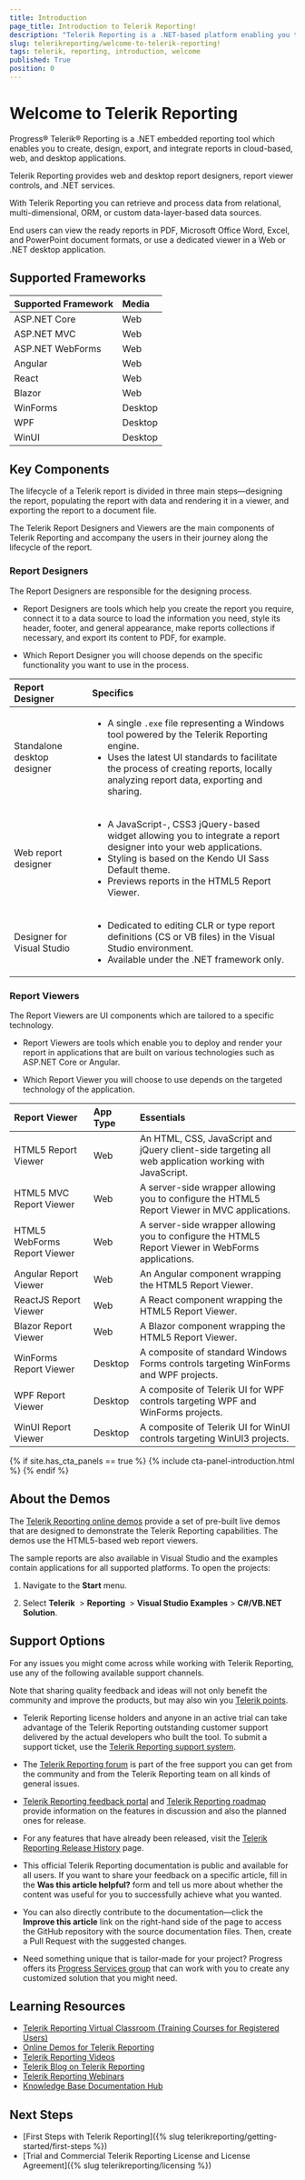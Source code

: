 ```yaml
---
title: Introduction
page_title: Introduction to Telerik Reporting! 
description: "Telerik Reporting is a .NET-based platform enabling you to create, design, export, and integrate reports in JavaScript, MVC, WebForms, Angular, React, and Blazor web applications, as well as in WinForms, WPF, WinUI desktop projects."
slug: telerikreporting/welcome-to-telerik-reporting!
tags: telerik, reporting, introduction, welcome
published: True
position: 0
---
```


# Welcome to Telerik Reporting

Progress® Telerik® Reporting is a .NET embedded reporting tool which enables you to create, design, export, and integrate reports in cloud-based, web, and desktop applications. 

Telerik Reporting provides web and desktop report designers, report viewer controls, and .NET services. 

With Telerik Reporting you can retrieve and process data from relational, multi-dimensional, ORM, or custom data-layer-based data sources. 

End users can view the ready reports in PDF, Microsoft Office Word, Excel, and PowerPoint document formats, or use a dedicated viewer in a Web or .NET desktop application. 

## Supported Frameworks

|Supported Framework|Media
|:--|:--
|ASP.NET Core|Web
|ASP.NET MVC|Web
|ASP.NET WebForms|Web
|Angular|Web
|React|Web
|Blazor|Web
|WinForms|Desktop
|WPF|Desktop
|WinUI|Desktop 


## Key Components 

The lifecycle of a Telerik report is divided in three main steps&mdash;designing the report, populating the report with data and rendering it in a viewer, and exporting the report to a document file.

The Telerik Report Designers and Viewers are the main components of Telerik Reporting and accompany the users in their journey along the lifecycle of the report. 

### Report Designers 

The Report Designers are responsible for the designing process. 

* Report Designers are tools which help you create the report you require, connect it to a data source to load the information you need, style its header, footer, and general appearance, make reports collections if necessary, and export its content to PDF, for example. 

* Which Report Designer you will choose depends on the specific functionality you want to use in the process.

|Report Designer|Specifics
|:---|:---
|Standalone desktop designer|<ul><li>A single `.exe` file representing a Windows tool powered by the Telerik Reporting engine.</li><li>Uses the latest UI standards to facilitate the process of creating reports, locally analyzing report data, exporting and sharing.</li></ul>
|Web report designer|<ul><li>A JavaScript-, CSS3 jQuery-based widget allowing you to integrate a report designer into your web applications.</li><li>Styling is based on the Kendo UI Sass Default theme.</li><li>Previews reports in the HTML5 Report Viewer.</li></ul>
|Designer for Visual Studio|<ul><li>Dedicated to editing CLR or type report definitions (CS or VB files) in the Visual Studio environment.</li><li>Available under the .NET framework only.</li></ul>

### Report Viewers

The Report Viewers are UI components which are tailored to a specific technology. 

* Report Viewers are tools which enable you to deploy and render your report in applications that are built on various technologies such as ASP.NET Core or Angular. 

* Which Report Viewer you will choose to use depends on the targeted technology of the application.

|Report Viewer|App Type|Essentials
|:---|:---|:---
|HTML5 Report Viewer|Web|An HTML, CSS, JavaScript and jQuery client-side targeting all web application working with JavaScript. 
|HTML5 MVC Report Viewer| Web|A server-side wrapper allowing you to configure the HTML5 Report Viewer in MVC applications. 
|HTML5 WebForms Report Viewer|Web|A server-side wrapper allowing you to configure the HTML5 Report Viewer in WebForms applications.  
|Angular Report Viewer|Web|An Angular component wrapping the HTML5 Report Viewer. 
|ReactJS Report Viewer|Web|A React component wrapping the HTML5 Report Viewer.
|Blazor Report Viewer|Web|A Blazor component wrapping the HTML5 Report Viewer. 
|WinForms Report Viewer|Desktop|A composite of standard Windows Forms controls targeting WinForms and WPF projects. 
|WPF Report Viewer|Desktop|A composite of Telerik UI for WPF controls targeting WPF and WinForms projects. 
|WinUI Report Viewer|Desktop|A composite of Telerik UI for WinUI controls targeting WinUI3 projects. 


{% if site.has_cta_panels == true %}
{% include cta-panel-introduction.html %}
{% endif %}

## About the Demos

The [Telerik Reporting online demos](https://demos.telerik.com/reporting) provide a set of pre-built live demos that are designed to demonstrate the Telerik Reporting capabilities. The demos use the HTML5-based web report viewers. 

The sample reports are also available in Visual Studio and the examples contain applications for all supported platforms. To open the projects:

1. Navigate to the **Start** menu.

1. Select __Telerik__  > __Reporting__  > __Visual Studio Examples__ > __C#/VB.NET Solution__. 

## Support Options

For any issues you might come across while working with Telerik Reporting, use any of the following available support channels. 

Note that sharing quality feedback and ideas will not only benefit the community and improve the products, but may also win you [Telerik points](https://www.telerik.com/community/telerik-points).

* Telerik Reporting license holders and anyone in an active trial can take advantage of the Telerik Reporting outstanding customer support delivered by the actual developers who built the tool. To submit a support ticket, use the [Telerik Reporting support system](https://www.telerik.com/account/support-tickets).

* The [Telerik Reporting forum](https://www.telerik.com/forums/reporting) is part of the free support you can get from the community and from the Telerik Reporting team on all kinds of general issues.

* [Telerik Reporting feedback portal](https://feedback.telerik.com/reporting) and [Telerik Reporting roadmap](https://www.telerik.com/support/whats-new/reporting/roadmap) provide information on the features in discussion and also the planned ones for release.

* For any features that have already been released, visit the [Telerik Reporting Release History](https://www.telerik.com/support/whats-new/reporting/release-history) page.

* This official Telerik Reporting documentation is public and available for all users. If you want to share your feedback on a specific article, fill in the **Was this article helpful?** form and tell us more about whether the content was useful for you to successfully achieve what you wanted.

* You can also directly contribute to the documentation&mdash;click the **Improve this article** link on the right-hand side of the page to access the GitHub repository with the source documentation files. Then, create a Pull Request with the suggested changes.

* Need something unique that is tailor-made for your project? Progress offers its [Progress Services group](https://www.progress.com/services) that can work with you to create any customized solution that you might need.

## Learning Resources

* [Telerik Reporting Virtual Classroom (Training Courses for Registered Users)](https://learn.telerik.com/learn/course/external/view/elearning/19/reporting-report-server-training)
* [Online Demos for Telerik Reporting](https://demos.telerik.com/reporting)
* [Telerik Reporting Videos](https://www.telerik.com/videos/reporting)
* [Telerik Blog on Telerik Reporting](https://www.telerik.com/blogs/tag/reporting)
* [Telerik Reporting Webinars](https://www.telerik.com/webinars/reporting)
* [Knowledge Base Documentation Hub](https://docs.telerik.com/reporting/knowledge-base)

## Next Steps

* [First Steps with Telerik Reporting]({% slug telerikreporting/getting-started/first-steps %})
* [Trial and Commercial Telerik Reporting License and License Agreement]({% slug telerikreporting/licensing %})
